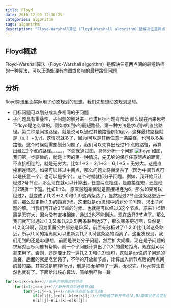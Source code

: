 ```yaml
---
title: Floyd
date: 2016-12-09 12:36:29
categories: algorithm
tags: algorithm
description: "Floyd-Warshall算法（Floyd-Warshall algorithm）是解决任意两点间的最短路径的一种算法，可以正确处理有向图或负权的最短路径问题"
---
```

## Floyd概述
Floyd-Warshall算法（Floyd-Warshall algorithm）是解决任意两点间的最短路径的一种算法，可以正确处理有向图或负权的最短路径问题
## 分析
floyd算法里面实际用了动态规划的思想。我们先想想动态规划思想。
* 目标问题可以划分成众多相同的子问题
* 子问题具有重叠性，子问题的解对进一步求目标问题有帮助
那么现在再来思考下floyd是怎么做的。假如求u到v的最短路径。第一种方法是求u到v的直接路径。第二种是间接路径，就是说可以通过其他路径例如i到v，这样最终路径就是（u,i）+(i,v)。这情况就多了，因为i可以是其他任意一条路径，也可以多条路径。这个时候就需要划分问题了。我们可以先算出经过1个点的路径，再算出经过2个点的路径。。。。。。下面就通过图，具体分析一个问题
![floyd][1]
如图，我们第一步要做的，就是上面的第一种情况，先无脑的保存任意两点的距离，不直接相连的，就是无穷大。比如1->2 = 2;1->3 = 6;1->5 = 无穷大。这是直接相连情况。如果可以经过中间点，那么问题立马就复杂了（因为中间节点可以是任意一个，也可以是多个）。这个时候就拆分子问题。例如，我开始只让经过2号节点，那么现在就可以计算出，任意两点相连，是直接连短，还是经过2转折一下短。比如1->3。
原来最短距离就是直接相连为6，那么如果可以经过2，就变成了(1,2)+(2,3)和(1,3)这两条路了，显然经过2节点这条路更近一些，那么就更新(1,3)的距离为5。这里就是dp思想中的划分子问题，求出子问题的解。当我们再开放3节点的时候。也就是可以经过3这个节点。原来1->5距离是无穷大，因为没有直接相连，通过2也不能到达。现在放开3节点了。那么我们就可以通过(1,3,5)和(1,2,3,5)两条路到达5了，那么哪条更近啊，显然是(1,2,3,5)啊，因为里面公共部分是(3,5)，前面有分析过了(1,2,3)比(1,3)这条路近，所以(1,5)的距离就可以更新为(1,2,3,5)这条路的距离了。这里发现没，我们用到的还是dp思想，前面是说划分子问题，然后扩大规模。现在是子问题的求解对目标问题有帮助，前一个子问题计算出了(1,3)的最短距离，现在就可以拿来用了。否则，还是要比较一遍(1,2,3)和(1,3)谁短，这就是dp说的子问题的重叠。后面的就是老套路了，不停的开放新节点，计算加入新节点后的两点间的最短路。其实说是解释floyd，倒是把dp解释了一遍，dp说完，floyd算法自然也就有了。下面给出核心算法，简单到吓你一跳
```java
for(k=1;k<=n;k++)//新开允许路过的节点 
    for(i=1;i<=n;i++)//新开节点后任意节点A 
        for(j=1;j<=n;j++)//新开节点后任意节点B
            if(e[i][j]>e[i][k]+e[k][j])//判断通过新开节点(A,B)距离会不会变短  
            e[i][j]=e[i][k]+e[k][j]; 
```


  [1]: http://ofy9dm2ii.bkt.clouddn.com/image/article/floyd.png